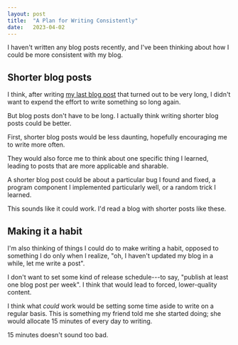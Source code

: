 ```yaml
---
layout: post
title:  "A Plan for Writing Consistently"
date:   2023-04-02
---
```


I haven't written any blog posts recently,
and I've been thinking about how I could be more consistent with my blog.

## Shorter blog posts
I think, after writing [my last blog post](./2022-05-29-a-new-data-model-for-pokesummary.md)
that turned out to be very long,
I didn't want to expend the effort to write something so long again.

But blog posts don't have to be long.
I actually think writing shorter blog posts could be better.

First, shorter blog posts would be less daunting,
hopefully encouraging me to write more often.

They would also force me to think about one specific thing I learned,
leading to posts that are more applicable and sharable.

A shorter blog post could be about a particular bug I found and fixed,
a program component I implemented particularly well,
or a random trick I learned.

This sounds like it could work. I'd read a blog with shorter posts like these.

## Making it a habit
I'm also thinking of things I could do to make writing a habit,
opposed to something I do only when I realize, "oh, I haven't updated my blog in a while, let me write a post".

I don't want to set some kind of release schedule---to say, "publish at least one blog post per week".
I think that would lead to forced, lower-quality content.

I think what _could_ work would be setting some time aside to write on a regular basis.
This is something my friend told me she started doing; she would allocate 15 minutes of every day to writing.

15 minutes doesn't sound too bad.
